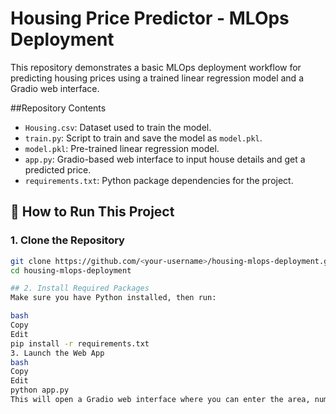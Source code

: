 # Housing Price Predictor - MLOps Deployment

This repository demonstrates a basic MLOps deployment workflow for predicting housing prices using a trained linear regression model and a Gradio web interface.

##Repository Contents

- `Housing.csv`: Dataset used to train the model.
- `train.py`: Script to train and save the model as `model.pkl`.
- `model.pkl`: Pre-trained linear regression model.
- `app.py`: Gradio-based web interface to input house details and get a predicted price.
- `requirements.txt`: Python package dependencies for the project.

## 🚀 How to Run This Project

### 1. Clone the Repository

```bash
git clone https://github.com/<your-username>/housing-mlops-deployment.git
cd housing-mlops-deployment

## 2. Install Required Packages
Make sure you have Python installed, then run:

bash
Copy
Edit
pip install -r requirements.txt
3. Launch the Web App
bash
Copy
Edit
python app.py
This will open a Gradio web interface where you can enter the area, number of bedrooms, and bathrooms to get an estimated house price.
